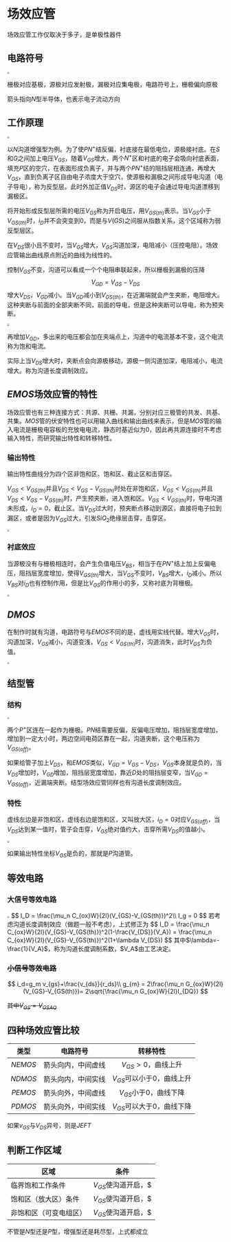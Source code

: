 # 场效应管

场效应管工作仅取决于多子，是单极性器件

## 电路符号

<img src="1697092041417.png" style="zoom: 33%;" />

栅极对应基极，源极对应发射极，漏极对应集电极，电路符号上，栅极偏向原极

箭头指向$N$型半导体，也表示电子流动方向

## 工作原理



<img src="1697092241319.png" style="zoom:33%;" />

以$N$沟道增强型为例。为了使$PN^{+}$结反偏，衬底接在最低电位，源极接衬底。在$S$和$G$之间加上电压$V_{GS}$，随着$V_{GS}$增大，两个$N^+$区和衬底的电子会吸向衬底表面，填充$P$区的空穴，在表面形成负离子，并与两个$PN^+$结的阻挡层相连通，再增大$V_{GS}$，直到负离子区自由电子浓度大于空穴，使源极和漏极之间形成导电沟道（电子导电），称为反型层。此时外加正值$V_{DS}$时，源区的电子会通过导电沟道漂移到漏极区。

将开始形成反型层所需的电压$V_{GS}$称为开启电压，用$V_{GS(th)}$表示。当$V_{GS}$小于$V_{GS(th)}$时，$i_{D}$并不会突变到0，而是与$V(GS)$之间服从指数关系，这个区域称为弱反型层区。

在$V_{DS}$很小且不变时，当$V_{GS}$增大，$V_{GS}$沟道加深，电阻减小（压控电阻）。场效应管输出曲线原点附近的曲线为线性的。

控制$V_{GS}$不变，沟道可以看成一个个电阻串联起来，所以栅极到漏极的压降
$$
V_{GD} = V_{GS}-V_{DS}
$$
增大$V_{DS}$，$V_{GD}$减小。当$V_{GD}$减小到$V_{GS(th)}$，在近漏端就会产生夹断，电阻增大。这种夹断与前面的全部夹断不同，前面的导电，但是这种夹断可以导电，称为预夹断。

<img src="1697093634051.png" style="zoom:33%;" />

再增加$V_{GD}$，多出来的电压都会加在夹端点上，沟道中的电流基本不变，这个电流称为饱和电流。

实际上当$V_{DS}$增大时，夹断点会向源极移动，源极一侧沟道加深，电阻减小，电流增大。称为沟道长度调制效应。

## $EMOS$场效应管的特性

场效应管也有三种连接方式：共源、共栅、共漏，分别对应三极管的共发、共基、共集。$MOS$管的伏安特性也可以用输入曲线和输出曲线来表示，但是$MOS$管的输入电流是栅极电容板的充放电电流，静态时基近似为0，因此再共源连接时不考虑输入特性，而研究输出特性和转移特性。

### 输出特性

输出特性曲线分为四个区非饱和区、饱和区、截止区和击穿区。

$V_{GS}<V_{GS(th)}$并且$V_{DS}<V_{GS}-V_{GS(th)}$时处在非饱和区，$V_{GS}<V_{GS(th)}$并且$V_{DS}<V_{GS}-V_{GS(th)}$时，产生预夹断，进入饱和区。$V_{GS}<V_{GS(th)}$时，导电沟道未形成，$i_D = 0$，截止区。当$V_{DS}$过大时，预夹断点移动到源区，直接将电子拉到漏区，或者是因为$V_{GS}$过大，引发$SiO_2$绝缘层击穿，击穿区。

<img src="1697096003557.png" style="zoom:33%;" />

### 衬底效应

当源极没有与栅极相连时，会产生负值电压$V_{BS}$，相当于在$PN^{+}$结上加上反偏电压，阻挡层宽度增加，使得$V_{GS(th)}$增大，当$V_{GS}$不变时，$V_{BS}$增大，$i_D$减小。所以$V_{BS}$对$i_D$也有控制作用，但是比$V_{GS}$的作用小的多，又称衬底为背栅极。

<img src="1697112795899.png" style="zoom:33%;" />

## $DMOS$

在制作时就有沟道，电路符号与$EMOS$不同的是，虚线用实线代替。增大$V_{GS}$时，沟道加深，$V_{GS}$减小，沟道变浅，$V_{GS}<V_{GS(th)}$时，沟道消失，此时$V_{GS}$为负值。

<img src="1697113577202.png" style="zoom:33%;" />

## 结型管

### 结构

<img src="1697182847972.png" style="zoom:33%;" />

两个$P^+$区连在一起作为栅极。$PN$结需要反偏，反偏电压增加，阻挡层宽度增加，增加到一定大小时，两边空间电荷区靠在一起，沟道夹断，这个电压称为$V_{GS(off)}$。

如果给管子加上$V_{DS}$，和$EMOS$类似，$V_{GD}=V_{GS}-V_{DS}$，$V_{GS}$本身就是负的，当$V_{DS}$增加时，$V_{GD}$增加，阻挡层宽度增加，靠近$D$处的阻挡层变窄，当$V_{GD} = V_{GS(off)}$，近漏端夹断。结型场效应管同样也有沟道长度调制效应。

### 特性

虚线左边是非饱和区，虚线右边是饱和区，又叫放大区，$i_D = 0$对应$V_{GS(off)}$，当$V_{DS}$达到某一值时，管子会击穿，$V_{GS}$绝对值约大，击穿所需$V_{DS}$的值越小。

<img src="1697182893149.png" style="zoom:33%;" />

如果输出特性坐标$V_{GS}$是负的，那就是$P$沟道管。

## 等效电路

### 大信号等效电路

<img src="D:1697183056880.png" style="zoom:33%;" />
$$
I_D = \frac{\mu_n C_{ox}W}{2l}(V_{GS}-V_{GS(th)})^2\\ I_g = 0
$$
若考虑沟道长度调制效应（做题一般不考虑），上式修正为
$$
I_D = \frac{\mu_n C_{ox}W}{2l}(V_{GS}-V_{GS(th)})^2(1-\frac{V_{DS}}{V_A}) = \frac{\mu_n C_{ox}W}{2l}(V_{GS}-V_{GS(th)})^2(1+\lambda V_{DS})
$$
其中$\lambda=-\frac{1}{V_A}$，称为沟道长度调制系数，$V_A$由工艺决定。





### ~~小信号等效电路~~

$$
i_d=g_m v_{gs}+\frac{v_{ds}}{r_ds}\\
g_{m} = 2\frac{\mu_n G_{ox}W}{2l}(V_{GS}-V_{GS(th)})= 2\sqrt{\frac{\mu_n G_{ox}W}{2l}I_{DQ}}
$$



~~其中$V_{GS} = V_{GSAQ}$~~



## 四种场效应管比较

|  类型   |      电路符号      |           转移特性            |
| :-----: | :----------------: | :---------------------------: |
| $NEMOS$ | 箭头向内，中间虚线 |     $V_{GS}>0$，曲线上升      |
| $NDMOS$ | 箭头向内，中间实线 | $V_{GS}$可以小于$0$，曲线上升 |
| $PEMOS$ | 箭头向外，中间虚线 |   $V_{GS}$小于$0$，曲线下降   |
| $PDMOS$ | 箭头向外，中间实线 | $V_{GS}$可以大于$0$，曲线下降 |

如果$v_{GS}$与$V_{DS}$异号，则是$JEFT$

## 判断工作区域

| 区域                   | 条件                                               |
| ---------------------- | -------------------------------------------------- |
| 临界饱和工作条件       | $V_{GS}$使沟道开启，$|V_{DS}|=|V_{GS}-V_{GS(th)}|$ |
| 饱和区（放大区）条件   | $V_{GS}$使沟道开启，$|V_{DS}|>|V_{GS}-V_{GS(th)}|$ |
| 非饱和区（可变电组区） | $V_{GS}$使沟道开启，$|V_{DS}|<|V_{GS}-V_{GS(th)}|$ |

不管是$N$型还是$P$型，增强型还是耗尽型，上式都成立
